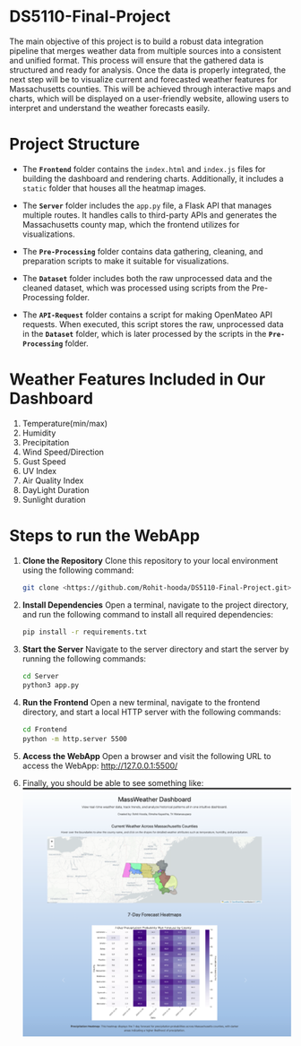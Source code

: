 # DS5110-Final-Project
The main objective of this project is to build a robust data integration pipeline that merges weather data from multiple sources into a consistent and unified format. This process will ensure that the gathered data is structured and ready for analysis. Once the data is properly integrated, the next step will be to visualize current and forecasted weather features for Massachusetts counties. This will be achieved through interactive maps and charts, which will be displayed on a user-friendly website, allowing users to interpret and understand the weather forecasts easily.

# Project Structure 

- The **`Frontend`** folder contains the `index.html` and `index.js` files for building the dashboard and rendering charts. Additionally, it includes a `static` folder that houses all the heatmap images.

- The **`Server`** folder includes the `app.py` file, a Flask API that manages multiple routes. It handles calls to third-party APIs and generates the Massachusetts county map, which the frontend utilizes for visualizations.

- The **`Pre-Processing`** folder contains data gathering, cleaning, and preparation scripts to make it suitable for visualizations.

- The **`Dataset`** folder includes both the raw unprocessed data and the cleaned dataset, which was processed using scripts from the Pre-Processing folder. 

- The **`API-Request`** folder contains a script for making OpenMateo API requests. When executed, this script stores the raw, unprocessed data in the **`Dataset`** folder, which is later processed by the scripts in the **`Pre-Processing`** folder.
 

# Weather Features Included in Our Dashboard
1. Temperature(min/max)
2. Humidity
3. Precipitation
4. Wind Speed/Direction
6. Gust Speed
7. UV Index
8. Air Quality Index
9. DayLight Duration
10. Sunlight duration


 # Steps to run the WebApp

 1. **Clone the Repository**
    Clone this repository to your local environment using the following command:
    ```bash
    git clone <https://github.com/Rohit-hooda/DS5110-Final-Project.git>
    ```

 2. **Install Dependencies**
    Open a terminal, navigate to the project directory, and run the following command to install all required dependencies:
    ```bash
    pip install -r requirements.txt
    ```

 3. **Start the Server**
    Navigate to the server directory and start the server by running the following commands:
    ```bash
    cd Server
    python3 app.py
    ```
 4. **Run the Frontend**
    Open a new terminal, navigate to the frontend directory, and start a local HTTP server with the following commands:
    ```bash
    cd Frontend
    python -m http.server 5500
    ```
 5. **Access the WebApp**
   Open a browser and visit the following URL to access the WebApp: http://127.0.0.1:5500/
   
 6. Finally, you should be able to see something like: ![alt text](image.png)
